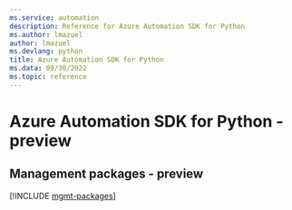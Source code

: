 ```yaml
---
ms.service: automation
description: Reference for Azure Automation SDK for Python
ms.author: lmazuel
author: lmazuel
ms.devlang: python
title: Azure Automation SDK for Python
ms.data: 09/30/2022
ms.topic: reference
---
```

# Azure Automation SDK for Python - preview

## Management packages - preview
[!INCLUDE [mgmt-packages](automation-mgmt-index.md)]